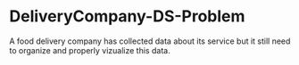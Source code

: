 # DeliveryCompany-DS-Problem
A food delivery company has collected data about its service but it still need to organize and  properly vizualize this data.
